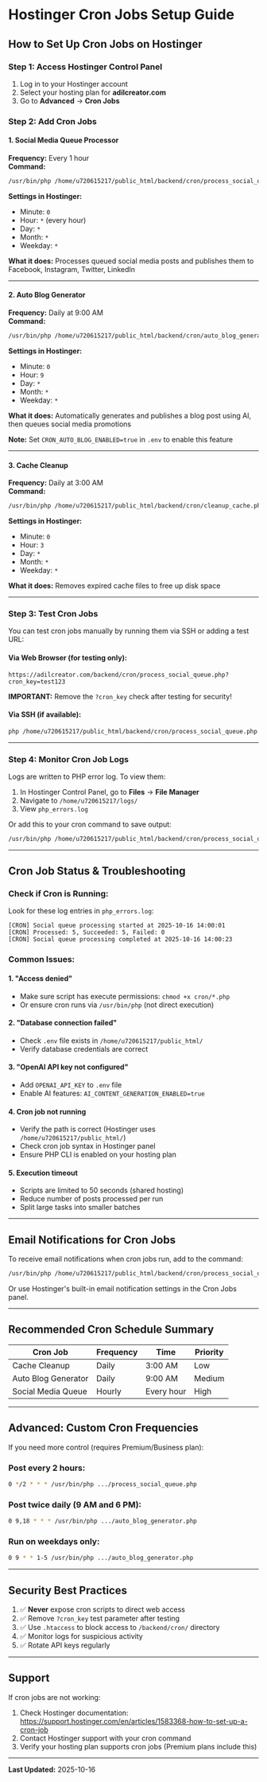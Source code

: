 # Hostinger Cron Jobs Setup Guide

## How to Set Up Cron Jobs on Hostinger

### Step 1: Access Hostinger Control Panel
1. Log in to your Hostinger account
2. Select your hosting plan for **adilcreator.com**
3. Go to **Advanced** → **Cron Jobs**

### Step 2: Add Cron Jobs

#### 1. Social Media Queue Processor
**Frequency:** Every 1 hour  
**Command:**
```bash
/usr/bin/php /home/u720615217/public_html/backend/cron/process_social_queue.php
```

**Settings in Hostinger:**
- Minute: `0`
- Hour: `*` (every hour)
- Day: `*`
- Month: `*`
- Weekday: `*`

**What it does:** Processes queued social media posts and publishes them to Facebook, Instagram, Twitter, LinkedIn

---

#### 2. Auto Blog Generator  
**Frequency:** Daily at 9:00 AM  
**Command:**
```bash
/usr/bin/php /home/u720615217/public_html/backend/cron/auto_blog_generator.php
```

**Settings in Hostinger:**
- Minute: `0`
- Hour: `9`
- Day: `*`
- Month: `*`
- Weekday: `*`

**What it does:** Automatically generates and publishes a blog post using AI, then queues social media promotions

**Note:** Set `CRON_AUTO_BLOG_ENABLED=true` in `.env` to enable this feature

---

#### 3. Cache Cleanup
**Frequency:** Daily at 3:00 AM  
**Command:**
```bash
/usr/bin/php /home/u720615217/public_html/backend/cron/cleanup_cache.php
```

**Settings in Hostinger:**
- Minute: `0`
- Hour: `3`
- Day: `*`
- Month: `*`
- Weekday: `*`

**What it does:** Removes expired cache files to free up disk space

---

### Step 3: Test Cron Jobs

You can test cron jobs manually by running them via SSH or adding a test URL:

#### Via Web Browser (for testing only):
```
https://adilcreator.com/backend/cron/process_social_queue.php?cron_key=test123
```

**IMPORTANT:** Remove the `?cron_key` check after testing for security!

#### Via SSH (if available):
```bash
php /home/u720615217/public_html/backend/cron/process_social_queue.php
```

---

### Step 4: Monitor Cron Job Logs

Logs are written to PHP error log. To view them:

1. In Hostinger Control Panel, go to **Files** → **File Manager**
2. Navigate to `/home/u720615217/logs/`
3. View `php_errors.log`

Or add this to your cron command to save output:
```bash
/usr/bin/php /home/u720615217/public_html/backend/cron/process_social_queue.php >> /home/u720615217/logs/cron_social.log 2>&1
```

---

## Cron Job Status & Troubleshooting

### Check if Cron is Running:
Look for these log entries in `php_errors.log`:
```
[CRON] Social queue processing started at 2025-10-16 14:00:01
[CRON] Processed: 5, Succeeded: 5, Failed: 0
[CRON] Social queue processing completed at 2025-10-16 14:00:23
```

### Common Issues:

#### 1. "Access denied"
- Make sure script has execute permissions: `chmod +x cron/*.php`
- Or ensure cron runs via `/usr/bin/php` (not direct execution)

#### 2. "Database connection failed"
- Check `.env` file exists in `/home/u720615217/public_html/`
- Verify database credentials are correct

#### 3. "OpenAI API key not configured"
- Add `OPENAI_API_KEY` to `.env` file
- Enable AI features: `AI_CONTENT_GENERATION_ENABLED=true`

#### 4. Cron job not running
- Verify the path is correct (Hostinger uses `/home/u720615217/public_html/`)
- Check cron job syntax in Hostinger panel
- Ensure PHP CLI is enabled on your hosting plan

#### 5. Execution timeout
- Scripts are limited to 50 seconds (shared hosting)
- Reduce number of posts processed per run
- Split large tasks into smaller batches

---

## Email Notifications for Cron Jobs

To receive email notifications when cron jobs run, add to the command:
```bash
/usr/bin/php /home/u720615217/public_html/backend/cron/process_social_queue.php | mail -s "Social Queue Cron" admin@adilgfx.com
```

Or use Hostinger's built-in email notification settings in the Cron Jobs panel.

---

## Recommended Cron Schedule Summary

| Cron Job | Frequency | Time | Priority |
|----------|-----------|------|----------|
| Cache Cleanup | Daily | 3:00 AM | Low |
| Auto Blog Generator | Daily | 9:00 AM | Medium |
| Social Media Queue | Hourly | Every hour | High |

---

## Advanced: Custom Cron Frequencies

If you need more control (requires Premium/Business plan):

### Post every 2 hours:
```bash
0 */2 * * * /usr/bin/php .../process_social_queue.php
```

### Post twice daily (9 AM and 6 PM):
```bash
0 9,18 * * * /usr/bin/php .../auto_blog_generator.php
```

### Run on weekdays only:
```bash
0 9 * * 1-5 /usr/bin/php .../auto_blog_generator.php
```

---

## Security Best Practices

1. ✅ **Never** expose cron scripts to direct web access
2. ✅ Remove `?cron_key` test parameter after testing
3. ✅ Use `.htaccess` to block access to `/backend/cron/` directory
4. ✅ Monitor logs for suspicious activity
5. ✅ Rotate API keys regularly

---

## Support

If cron jobs are not working:
1. Check Hostinger documentation: https://support.hostinger.com/en/articles/1583368-how-to-set-up-a-cron-job
2. Contact Hostinger support with your cron command
3. Verify your hosting plan supports cron jobs (Premium plans include this)

---

**Last Updated:** 2025-10-16
